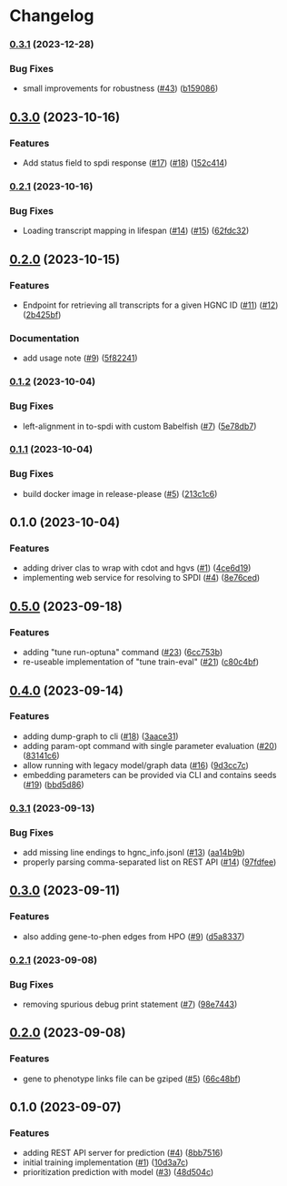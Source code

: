# Changelog

### [0.3.1](https://www.github.com/bihealth/dotty/compare/v0.3.0...v0.3.1) (2023-12-28)


### Bug Fixes

* small improvements for robustness ([#43](https://www.github.com/bihealth/dotty/issues/43)) ([b159086](https://www.github.com/bihealth/dotty/commit/b1590864d90e87c194abd6aac62ff4c5cd710301))

## [0.3.0](https://www.github.com/bihealth/dotty/compare/v0.2.1...v0.3.0) (2023-10-16)


### Features

* Add status field to spdi response ([#17](https://www.github.com/bihealth/dotty/issues/17)) ([#18](https://www.github.com/bihealth/dotty/issues/18)) ([152c414](https://www.github.com/bihealth/dotty/commit/152c41482ecd2d3d7da3e09885e77d64360ec4b3))

### [0.2.1](https://www.github.com/bihealth/dotty/compare/v0.2.0...v0.2.1) (2023-10-16)


### Bug Fixes

* Loading transcript mapping in lifespan ([#14](https://www.github.com/bihealth/dotty/issues/14)) ([#15](https://www.github.com/bihealth/dotty/issues/15)) ([62fdc32](https://www.github.com/bihealth/dotty/commit/62fdc32e8a412dcc87f1e7e1cb209cf5681dc24d))

## [0.2.0](https://www.github.com/bihealth/dotty/compare/v0.1.2...v0.2.0) (2023-10-15)


### Features

* Endpoint for retrieving all transcripts for a given HGNC ID ([#11](https://www.github.com/bihealth/dotty/issues/11)) ([#12](https://www.github.com/bihealth/dotty/issues/12)) ([2b425bf](https://www.github.com/bihealth/dotty/commit/2b425bfacffb918643999b84379d2893159f91eb))


### Documentation

* add usage note ([#9](https://www.github.com/bihealth/dotty/issues/9)) ([5f82241](https://www.github.com/bihealth/dotty/commit/5f822411625ba1ecd07601a2b812a405c8b46a33))

### [0.1.2](https://www.github.com/bihealth/dotty/compare/v0.1.1...v0.1.2) (2023-10-04)


### Bug Fixes

* left-alignment in to-spdi with custom Babelfish ([#7](https://www.github.com/bihealth/dotty/issues/7)) ([5e78db7](https://www.github.com/bihealth/dotty/commit/5e78db776dbbcaa6ea41e8fe20588431acfdbd63))

### [0.1.1](https://www.github.com/bihealth/dotty/compare/v0.1.0...v0.1.1) (2023-10-04)


### Bug Fixes

* build docker image in release-please ([#5](https://www.github.com/bihealth/dotty/issues/5)) ([213c1c6](https://www.github.com/bihealth/dotty/commit/213c1c6ea3b3601cf7aceca33d910d47595c473b))

## 0.1.0 (2023-10-04)


### Features

* adding driver clas to wrap with cdot and hgvs ([#1](https://www.github.com/bihealth/dotty/issues/1)) ([4ce6d19](https://www.github.com/bihealth/dotty/commit/4ce6d19a34795faed9bb1351eb23582d8424cb49))
* implementing web service for resolving to SPDI ([#4](https://www.github.com/bihealth/dotty/issues/4)) ([8e76ced](https://www.github.com/bihealth/dotty/commit/8e76ced87fb12cc836edb3a58cc3101a26756813))

## [0.5.0](https://www.github.com/bihealth/cada-prio/compare/v0.4.0...v0.5.0) (2023-09-18)


### Features

* adding "tune run-optuna" command ([#23](https://www.github.com/bihealth/cada-prio/issues/23)) ([6cc753b](https://www.github.com/bihealth/cada-prio/commit/6cc753b3b4f92aa75d961c3cf314e097d174ede0))
* re-useable implementation of "tune train-eval" ([#21](https://www.github.com/bihealth/cada-prio/issues/21)) ([c80c4bf](https://www.github.com/bihealth/cada-prio/commit/c80c4bf1d69ff83bcb84b949cf3383746580a12d))

## [0.4.0](https://www.github.com/bihealth/cada-prio/compare/v0.3.1...v0.4.0) (2023-09-14)


### Features

* adding dump-graph to cli ([#18](https://www.github.com/bihealth/cada-prio/issues/18)) ([3aace31](https://www.github.com/bihealth/cada-prio/commit/3aace31166ddbd4357ae32283b6514a21404e0ef))
* adding param-opt command with single parameter evaluation ([#20](https://www.github.com/bihealth/cada-prio/issues/20)) ([83141c6](https://www.github.com/bihealth/cada-prio/commit/83141c6c4afe6efffc51fcde1ebdc92b5b3d0fbf))
* allow running with legacy model/graph data ([#16](https://www.github.com/bihealth/cada-prio/issues/16)) ([9d3cc7c](https://www.github.com/bihealth/cada-prio/commit/9d3cc7cea6efeac82b41fe11dfc9527ab4fe2913))
* embedding parameters can be provided via CLI and contains seeds ([#19](https://www.github.com/bihealth/cada-prio/issues/19)) ([bbd5d86](https://www.github.com/bihealth/cada-prio/commit/bbd5d86e879db94240093c20145b1c4c45edc69e))

### [0.3.1](https://www.github.com/bihealth/cada-prio/compare/v0.3.0...v0.3.1) (2023-09-13)


### Bug Fixes

* add missing line endings to hgnc_info.jsonl ([#13](https://www.github.com/bihealth/cada-prio/issues/13)) ([aa14b9b](https://www.github.com/bihealth/cada-prio/commit/aa14b9b948a0e9512c57567de2acaa65e9b132bc))
* properly parsing comma-separated list on REST API ([#14](https://www.github.com/bihealth/cada-prio/issues/14)) ([97fdfee](https://www.github.com/bihealth/cada-prio/commit/97fdfeee118d2e4985ca71433617fd9c470d0b49))

## [0.3.0](https://www.github.com/bihealth/cada-prio/compare/v0.2.1...v0.3.0) (2023-09-11)


### Features

* also adding gene-to-phen edges from HPO ([#9](https://www.github.com/bihealth/cada-prio/issues/9)) ([d5a8337](https://www.github.com/bihealth/cada-prio/commit/d5a833774b1488fb7e1f0650692aab2c3f753144))

### [0.2.1](https://www.github.com/bihealth/cada-prio/compare/v0.2.0...v0.2.1) (2023-09-08)


### Bug Fixes

* removing spurious debug print statement ([#7](https://www.github.com/bihealth/cada-prio/issues/7)) ([98e7443](https://www.github.com/bihealth/cada-prio/commit/98e74433001872517a4904bbe85fd021cc4ad613))

## [0.2.0](https://www.github.com/bihealth/cada-prio/compare/v0.1.0...v0.2.0) (2023-09-08)


### Features

* gene to phenotype links file can be gziped ([#5](https://www.github.com/bihealth/cada-prio/issues/5)) ([66c48bf](https://www.github.com/bihealth/cada-prio/commit/66c48bf98c8bd73f8227c7cbd5687b4e74577ef8))

## 0.1.0 (2023-09-07)


### Features

* adding REST API server for prediction ([#4](https://www.github.com/bihealth/cada-prio/issues/4)) ([8bb7516](https://www.github.com/bihealth/cada-prio/commit/8bb75161097529932f371925fe860290098f0885))
* initial training implementation ([#1](https://www.github.com/bihealth/cada-prio/issues/1)) ([10d3a7c](https://www.github.com/bihealth/cada-prio/commit/10d3a7cb356b50a89fd8b1226ad66932dd5542f3))
* prioritization prediction with model ([#3](https://www.github.com/bihealth/cada-prio/issues/3)) ([48d504c](https://www.github.com/bihealth/cada-prio/commit/48d504c0bc373e1ae312773fa70a5a2e04d8dbed))
